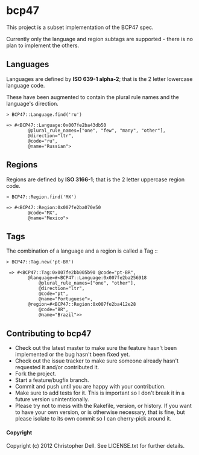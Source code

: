 # bcp47

This project is a subset implementation of the BCP47 spec.

Currently only the language and region subtags are supported - there is no plan to implement the others.

## Languages

Languages are defined by **ISO 639-1 alpha-2**; that is the 2 letter lowercase language code.

These have been augmented to contain the plural rule names and the language's direction.

	> BCP47::Language.find('ru')
	
	=> #<BCP47::Language:0x007fe2ba43db50
			@plural_rule_names=["one", "few", "many", "other"],
			@direction="ltr",
			@code="ru",
			@name="Russian">

## Regions

Regions are defined by **ISO 3166-1**; that is the 2 letter uppercase region code.

	> BCP47::Region.find('MX')
	
	=> #<BCP47::Region:0x007fe2ba070e50
			@code="MX",
			@name="Mexico"> 
	
## Tags

The combination of a language and a region is called a Tag ::

	> BCP47::Tag.new('pt-BR')

	 => #<BCP47::Tag:0x007fe2bb005b90 @code="pt-BR",
	 	 	@language=#<BCP47::Language:0x007fe2ba256918
	 			@plural_rule_names=["one", "other"],
			  	@direction="ltr",
		  		@code="pt",
	  			@name="Portuguese">,
	 		@region=#<BCP47::Region:0x007fe2ba412e28
				@code="BR",
				@name="Brazil">> 

## Contributing to bcp47
 
* Check out the latest master to make sure the feature hasn't been implemented or the bug hasn't been fixed yet.
* Check out the issue tracker to make sure someone already hasn't requested it and/or contributed it.
* Fork the project.
* Start a feature/bugfix branch.
* Commit and push until you are happy with your contribution.
* Make sure to add tests for it. This is important so I don't break it in a future version unintentionally.
* Please try not to mess with the Rakefile, version, or history. If you want to have your own version, or is otherwise necessary, that is fine, but please isolate to its own commit so I can cherry-pick around it.

#### Copyright

Copyright (c) 2012 Christopher Dell. See LICENSE.txt for further details.

